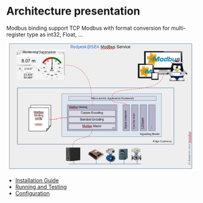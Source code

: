 # Architecture presentation

Modbus binding support TCP Modbus with format conversion for multi-register type as int32, Float, ...

![Modbus binding architecture](assets/modbus_binding_archi.png)

* [Installation Guide](./2-installation_guide.html)
* [Running and Testing](./3-running_and_testing.html)
* [Configuration](./4-configuration.html)